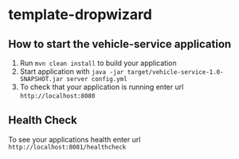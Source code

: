 # template-dropwizard

How to start the vehicle-service application
---

1. Run `mvn clean install` to build your application
1. Start application with `java -jar target/vehicle-service-1.0-SNAPSHOT.jar server config.yml`
1. To check that your application is running enter url `http://localhost:8080`

Health Check
---

To see your applications health enter url `http://localhost:8081/healthcheck`
